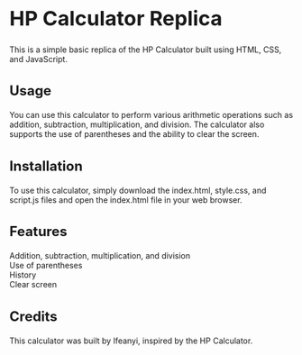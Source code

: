 <h1 style="font-size: 36px;">HP Calculator Replica</h1>
This is a simple basic replica of the HP Calculator built using HTML, CSS, and JavaScript.

<h2 style="font-size: 24px;">Usage</h2>
You can use this calculator to perform various arithmetic operations such as addition, subtraction, multiplication, and division. The calculator also supports the use of parentheses and the ability to clear the screen.

<h2 style="font-size: 24px;">Installation</h2>
To use this calculator, simply download the index.html, style.css, and script.js files and open the index.html file in your web browser.

<h2 style="font-size: 24px;">Features</h2>
Addition, subtraction, multiplication, and division <br>
Use of parentheses <br>
History <br>
Clear screen

<h2 style="font-size: 24px;">Credits</h2>
This calculator was built by Ifeanyi, inspired by the HP Calculator.


